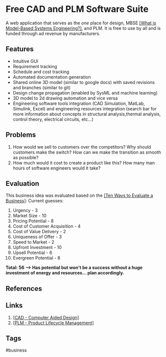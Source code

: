 # Free CAD and PLM Software Suite
A web application that serves as the *one* place for design, MBSE [\[What is Model-Based Systems Engineering?\]](../202110052023), and PLM. It is free to use by all and is funded through ad revenue by manufacturers. 

## Features
* Intuitive GUI  
* Requirement tracking  
* Schedule and cost tracking  
* Automated documentation generation  
* Shared online 3D model (similar to google docs) with saved revisions and branches (similar to git)  
* Design change propagation (enabled by SysML and machine learning)  
* 3D model to 2d drawing automation and vice versa  
* Engineering software tools integration (CAD Simulation, MatLab, Simulink, Excel) and engineering resources integration (search bar for more information about concepts in structural analysis,thermal analysis, control theory, electrical circuits, etc...)  

## Problems
1. How would we sell to customers over the competitors? Why should customers make the switch? How can we make the transition as smooth as possible?  
2. How much would it cost to create a product like this? How many man hours of software engineers would it take?  


## Evaluation
This business idea was evaluated based on the [\[Ten Ways to Evaluate a Business\]](../202203182053):
Current guesses:
1. Urgency - 3  
2. Market Size - 10  
3. Pricing Potential - 8  
4. Cost of Customer Acquisition - 4  
5. Cost of Value Delivery - 2  
6. Uniqueness of Offer - 3  
7. Speed to Market - 2  
8. Upfront Investment - 10  
9. Upsell Potential - 6  
10. Evergreen Potential - 8  

**Total: 56 --> Has potential but won't be a success without a huge investment of energy and resources... plan accordingly.**  

## References

## Links
1. [\[CAD - Computer Aided Design\]](../202203182205)  
2. [\[PLM - Product Lifecycle Management\]](../202203182210)  
## Tags
#business
